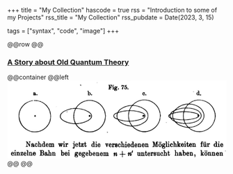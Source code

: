 +++
title = "My Collection"
hascode = true
rss = "Introduction to some of my Projects"
rss_title = "My Collection"
rss_pubdate = Date(2023, 3, 15)

tags = ["syntax", "code", "image"]
+++

@@row
@@
### [A Story about Old Quantum Theory](/posts/2024-07-06-Old-Quantum-Theory)
@@container
@@left [![](/assets/posts/Atombau_1922_p_367-2.png)](/posts/2024-07-06-Old-Quantum-Theory)@@
@@

